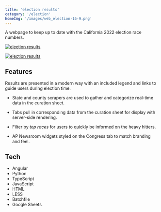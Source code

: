 ```yaml
---
title: 'election results'
category: '/election'
homeImg: '/images/web_election-16-9.png'
---
```


A webpage to keep up to date with the California 2022 election race numbers. 

[![election results](/images/electionresults2.png "election results")](https://www.capradio.org/election/california-midterm-election-results-2022/)

<!-- Mob img intrinsic size 370x663 for proper placement & scaling -->
[![election results](/images/electionMob.png "election results")](https://www.capradio.org/election/california-midterm-election-results-2022/)

## Features
Results are presented in a modern way with an included legend and links to guide users during election time.

- State and county scrapers are used to gather and categorize real-time data in the curation sheet.

- Tabs pull in corresponding data from the curation sheet for display with server-side rendering.

- Filter by *top races* for users to quickly be informed on the heavy hitters.

- AP Newsroom widgets styled on the Congress tab to match branding and feel.


## Tech
- Angular
- Python
- TypeScript
- JavaScript
- HTML
- LESS
- Batchfile
- Google Sheets